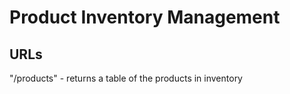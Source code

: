 # Product Inventory Management

## URLs

"/products" - returns a table of the products in inventory
